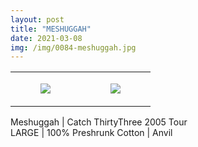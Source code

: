 ```yaml
---
layout: post
title: "MESHUGGAH"
date: 2021-03-08
img: /img/0084-meshuggah.jpg
---
```




<table style="width:100%;"><tr><td style="vertical-align:top;">
      <figure class="tmblr-full" data-orig-height="2048" data-orig-width="1365" data-orig-src="https://concertshirts.netlify.app/shirts/0084/0084-01.jpg"><img src="https://64.media.tumblr.com/cb0abda582aabe8faea0a645b1ae50ad/316141a90be1d060-6e/s540x810/a9830136ce0ff7ec37eb09dc1b1faeb6f3da9e24.jpg" data-orig-height="2048" data-orig-width="1365" data-orig-src="https://concertshirts.netlify.app/shirts/0084/0084-01.jpg"/></figure></td>
    <td style="vertical-align:top;">
      <figure class="tmblr-full" data-orig-height="2048" data-orig-width="1365" data-orig-src="https://concertshirts.netlify.app/shirts/0084/0084-02.jpg"><img src="https://64.media.tumblr.com/7a8c8633ff195e460e078254d981d4ce/316141a90be1d060-cc/s540x810/121bf0c41b5a450423e5f30cbc491cf664eeb5df.jpg" data-orig-height="2048" data-orig-width="1365" data-orig-src="https://concertshirts.netlify.app/shirts/0084/0084-02.jpg"/></figure></td>
  </tr></table><p>
  Meshuggah | Catch ThirtyThree 2005 Tour<br/>LARGE | 100% Preshrunk Cotton | Anvil
</p>
